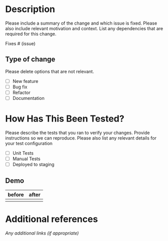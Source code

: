  # Description

Please include a summary of the change and which issue is fixed. Please also include relevant motivation and context. List any dependencies that are required for this change.

Fixes # (issue)

## Type of change

Please delete options that are not relevant.

- [ ] New feature
- [ ] Bug fix
- [ ] Refactor
- [ ] Documentation

# How Has This Been Tested?

Please describe the tests that you ran to verify your changes. Provide instructions so we can reproduce. Please also list any relevant details for your test configuration

- [ ] Unit Tests
- [ ] Manual Tests
- [ ] Deployed to staging

## Demo

<!-- Provide examples of how the feature looked before and after this change in the table below -->
| before | after |
|--------|-------|
|<!-- Replace this with a screenshot/gif -->|<!-- Replace this with a screenshot/gif -->|

# Additional references

*Any additional links (if appropriate)*
